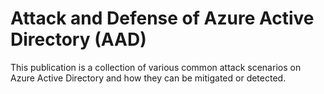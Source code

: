 # Attack and Defense of Azure Active Directory (AAD)
This publication is a collection of various common attack scenarios on Azure Active Directory and how they can be mitigated or detected.

